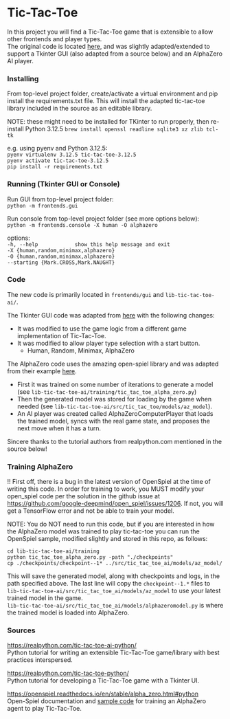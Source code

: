 # Tic-Tac-Toe

In this project you will find a Tic-Tac-Toe game that is extensible to allow 
other frontends and player types. \
The original code is located [here](https://realpython.com/tic-tac-toe-ai-python/), and was slightly adapted/extended to support 
a Tkinter GUI (also adapted from a source below) and an AlphaZero AI player.

### Installing

From top-level project folder, create/activate a virtual environment and 
pip install the requirements.txt file. This will install the adapted
tic-tac-toe library included in the source as an editable library.

NOTE: these might need to be installed for TKinter to run properly, then re-install Python 3.12.5
`brew install openssl readline sqlite3 xz zlib tcl-tk`

e.g. using pyenv and Python 3.12.5: \
`pyenv virtualenv 3.12.5 tic-tac-toe-3.12.5` \
`pyenv activate tic-tac-toe-3.12.5` \
`pip install -r requirements.txt`

### Running (Tkinter GUI or Console)

Run GUI from top-level project folder:\
`python -m frontends.gui`

Run console from top-level project folder (see more options below): \
`python -m frontends.console -X human -O alphazero`

options: \
  `-h, --help            show this help message and exit` \
  `-X {human,random,minimax,alphazero}` \
  `-O {human,random,minimax,alphazero}` \
  `--starting {Mark.CROSS,Mark.NAUGHT}`


### Code

The new code is primarily located in `frontends/gui` and `lib-tic-tac-toe-ai/`.

The Tkinter GUI code was adapted from [here](https://realpython.com/tic-tac-toe-python/) with the following changes:

* It was modified to use the game logic from a different game implementation of Tic-Tac-Toe.
* It was modified to allow player type selection with a start button.
  * Human, Random, Minimax, AlphaZero

The AlphaZero code uses the amazing open-spiel library and was adapted from their example [here](https://github.com/google-deepmind/open_spiel/blob/master/open_spiel/python/examples/tic_tac_toe_alpha_zero.py).

* First it was trained on some number of iterations to generate a model (see `lib-tic-tac-toe-ai/training/tic_tac_toe_alpha_zero.py`)
* Then the generated model was stored for loading by the game when needed (see `lib-tic-tac-toe-ai/src/tic_tac_toe/models/az_model`).
* An AI player was created called AlphaZeroComputerPlayer that loads the trained model, syncs with the real game state, and proposes the next move when it has a turn.

Sincere thanks to the tutorial authors from realpython.com mentioned in the source below!

### Training AlphaZero

!! First off, there is a bug in the latest version of OpenSpiel at the time of writing this code.
In order for training to work, you MUST modify your open_spiel code per the solution in the github issue at https://github.com/google-deepmind/open_spiel/issues/1206.
If not, you will get a TensorFlow error and not be able to train your model.

NOTE: You do NOT need to run this code, but if you are interested in how the AlphaZero model was trained to play tic-tac-toe
you can run the OpenSpiel sample, modified slightly and stored in this repo, as follows:

`cd lib-tic-tac-toe-ai/training` \
`python tic_tac_toe_alpha_zero.py -path "./checkpoints"` \
`cp ./checkpoints/checkpoint--1* ../src/tic_tac_toe_ai/models/az_model/`

This will save the generated model, along with checkpoints and logs, in the path specified above.
The last line will copy the `checkpoint--1.*` files to `lib-tic-tac-toe-ai/src/tic_tac_toe_ai/models/az_model` to use your latest trained model in the game. \
`lib-tic-tac-toe-ai/src/tic_tac_toe_ai/models/alphazeromodel.py` is where the trained model is loaded into AlphaZero.

### Sources

https://realpython.com/tic-tac-toe-ai-python/ \
Python tutorial for writing an extensible Tic-Tac-Toe game/library with best practices interspersed.

https://realpython.com/tic-tac-toe-python/ \
Python tutorial for developing a Tic-Tac-Toe game with a Tkinter UI. 

https://openspiel.readthedocs.io/en/stable/alpha_zero.html#python \
Open-Spiel documentation and [sample code](https://github.com/google-deepmind/open_spiel/blob/master/open_spiel/python/examples/tic_tac_toe_alpha_zero.py) for training an AlphaZero agent to play Tic-Tac-Toe.